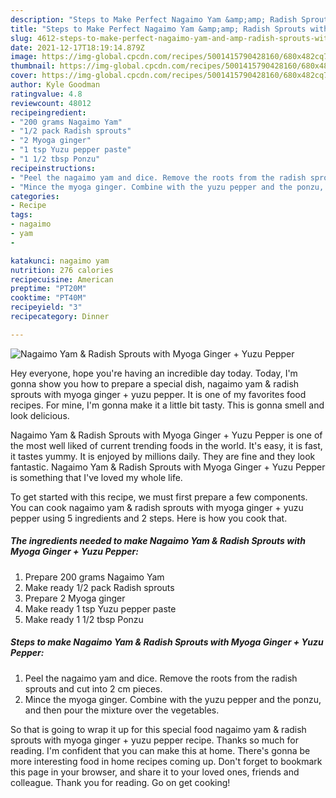 ```yaml
---
description: "Steps to Make Perfect Nagaimo Yam &amp;amp; Radish Sprouts with Myoga Ginger + Yuzu Pepper"
title: "Steps to Make Perfect Nagaimo Yam &amp;amp; Radish Sprouts with Myoga Ginger + Yuzu Pepper"
slug: 4612-steps-to-make-perfect-nagaimo-yam-and-amp-radish-sprouts-with-myoga-ginger-yuzu-pepper
date: 2021-12-17T18:19:14.879Z
image: https://img-global.cpcdn.com/recipes/5001415790428160/680x482cq70/nagaimo-yam-radish-sprouts-with-myoga-ginger-yuzu-pepper-recipe-main-photo.jpg
thumbnail: https://img-global.cpcdn.com/recipes/5001415790428160/680x482cq70/nagaimo-yam-radish-sprouts-with-myoga-ginger-yuzu-pepper-recipe-main-photo.jpg
cover: https://img-global.cpcdn.com/recipes/5001415790428160/680x482cq70/nagaimo-yam-radish-sprouts-with-myoga-ginger-yuzu-pepper-recipe-main-photo.jpg
author: Kyle Goodman
ratingvalue: 4.8
reviewcount: 48012
recipeingredient:
- "200 grams Nagaimo Yam"
- "1/2 pack Radish sprouts"
- "2 Myoga ginger"
- "1 tsp Yuzu pepper paste"
- "1 1/2 tbsp Ponzu"
recipeinstructions:
- "Peel the nagaimo yam and dice. Remove the roots from the radish sprouts and cut into 2 cm pieces."
- "Mince the myoga ginger. Combine with the yuzu pepper and the ponzu, and then pour the mixture over the vegetables."
categories:
- Recipe
tags:
- nagaimo
- yam
- 

katakunci: nagaimo yam  
nutrition: 276 calories
recipecuisine: American
preptime: "PT20M"
cooktime: "PT40M"
recipeyield: "3"
recipecategory: Dinner

---
```



![Nagaimo Yam &amp; Radish Sprouts with Myoga Ginger + Yuzu Pepper](https://img-global.cpcdn.com/recipes/5001415790428160/680x482cq70/nagaimo-yam-radish-sprouts-with-myoga-ginger-yuzu-pepper-recipe-main-photo.jpg)

Hey everyone, hope you're having an incredible day today. Today, I'm gonna show you how to prepare a special dish, nagaimo yam &amp; radish sprouts with myoga ginger + yuzu pepper. It is one of my favorites food recipes. For mine, I'm gonna make it a little bit tasty. This is gonna smell and look delicious.

Nagaimo Yam &amp; Radish Sprouts with Myoga Ginger + Yuzu Pepper is one of the most well liked of current trending foods in the world. It's easy, it is fast, it tastes yummy. It is enjoyed by millions daily. They are fine and they look fantastic. Nagaimo Yam &amp; Radish Sprouts with Myoga Ginger + Yuzu Pepper is something that I've loved my whole life.




To get started with this recipe, we must first prepare a few components. You can cook nagaimo yam &amp; radish sprouts with myoga ginger + yuzu pepper using 5 ingredients and 2 steps. Here is how you cook that.

<!--inarticleads1-->

##### The ingredients needed to make Nagaimo Yam &amp; Radish Sprouts with Myoga Ginger + Yuzu Pepper:

1. Prepare 200 grams Nagaimo Yam
1. Make ready 1/2 pack Radish sprouts
1. Prepare 2 Myoga ginger
1. Make ready 1 tsp Yuzu pepper paste
1. Make ready 1 1/2 tbsp Ponzu




<!--inarticleads2-->

##### Steps to make Nagaimo Yam &amp; Radish Sprouts with Myoga Ginger + Yuzu Pepper:

1. Peel the nagaimo yam and dice. Remove the roots from the radish sprouts and cut into 2 cm pieces.
1. Mince the myoga ginger. Combine with the yuzu pepper and the ponzu, and then pour the mixture over the vegetables.




So that is going to wrap it up for this special food nagaimo yam &amp; radish sprouts with myoga ginger + yuzu pepper recipe. Thanks so much for reading. I'm confident that you can make this at home. There's gonna be more interesting food in home recipes coming up. Don't forget to bookmark this page in your browser, and share it to your loved ones, friends and colleague. Thank you for reading. Go on get cooking!
